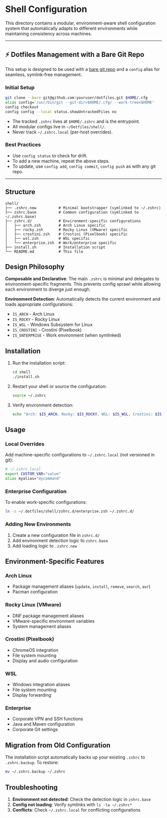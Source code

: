 # Shell Configuration

This directory contains a modular, environment-aware shell configuration system that automatically adapts to different environments while maintaining consistency across machines.

---

## ⚡ Dotfiles Management with a Bare Git Repo

This setup is designed to be used with a [bare git repo](https://www.atlassian.com/git/tutorials/dotfiles) and a `config` alias for seamless, symlink-free management.

### Initial Setup

```bash
git clone --bare git@github.com:youruser/dotfiles.git $HOME/.cfg
alias config='/usr/bin/git --git-dir=$HOME/.cfg/ --work-tree=$HOME'
config checkout
config config --local status.showUntrackedFiles no
```

- The tracked `.zshrc` lives at `$HOME/.zshrc` and is the entrypoint.
- All modular configs live in `~/Dotfiles/shell/`.
- Never track `~/.zshrc.local` (per-host overrides).

### Best Practices
- Use `config status` to check for drift.
- To add a new machine, repeat the above steps.
- To update, use `config add`, `config commit`, `config push` as with any git repo.

---

## Structure

```
shell/
├── .zshrc.new          # Minimal bootstrapper (symlinked to ~/.zshrc)
├── zshrc.base          # Common configuration (symlinked to ~/.zshrc.base)
├── zshrc.d/            # Environment-specific configurations
│   ├── arch.zsh        # Arch Linux specific
│   ├── rocky.zsh       # Rocky Linux (VMware) specific
│   ├── crostini.zsh    # Crostini (Pixelbook) specific
│   ├── wsl.zsh         # WSL specific
│   └── enterprise.zsh  # Work/enterprise specific
├── install.sh          # Installation script
└── README.md           # This file
```

## Design Philosophy

**Composable and Declarative**: The main `.zshrc` is minimal and delegates to environment-specific fragments. This prevents config sprawl while allowing each environment to diverge just enough.

**Environment Detection**: Automatically detects the current environment and loads appropriate configurations:
- `IS_ARCH` - Arch Linux
- `IS_ROCKY` - Rocky Linux
- `IS_WSL` - Windows Subsystem for Linux
- `IS_CROSTINI` - Crostini (Pixelbook)
- `IS_ENTERPRISE` - Work environment (when symlinked)

## Installation

1. Run the installation script:
   ```bash
   cd shell
   ./install.sh
   ```

2. Restart your shell or source the configuration:
   ```bash
   source ~/.zshrc
   ```

3. Verify environment detection:
   ```bash
   echo "Arch: $IS_ARCH, Rocky: $IS_ROCKY, WSL: $IS_WSL, Crostini: $IS_CROSTINI"
   ```

## Usage

### Local Overrides

Add machine-specific configurations to `~/.zshrc.local` (not versioned in git):

```bash
# ~/.zshrc.local
export CUSTOM_VAR="value"
alias myalias="mycommand"
```

### Enterprise Configuration

To enable work-specific configurations:

```bash
ln -s ~/.dotfiles/shell/zshrc.d/enterprise.zsh ~/.zshrc.d/
```

### Adding New Environments

1. Create a new configuration file in `zshrc.d/`
2. Add environment detection logic to `zshrc.base`
3. Add loading logic to `.zshrc.new`

## Environment-Specific Features

### Arch Linux
- Package management aliases (`update`, `install`, `remove`, `search`, `aur`)
- Pacman configuration

### Rocky Linux (VMware)
- DNF package management aliases
- VMware-specific environment variables
- System management aliases

### Crostini (Pixelbook)
- ChromeOS integration
- File system mounting
- Display and audio configuration

### WSL
- Windows integration aliases
- File system mounting
- Display forwarding

### Enterprise
- Corporate VPN and SSH functions
- Java and Maven configuration
- Corporate Git settings

## Migration from Old Configuration

The installation script automatically backs up your existing `.zshrc` to `.zshrc.backup`. To restore:

```bash
mv ~/.zshrc.backup ~/.zshrc
```

## Troubleshooting

1. **Environment not detected**: Check the detection logic in `zshrc.base`
2. **Config not loading**: Verify symlinks with `ls -la ~/.zshrc*`
3. **Conflicts**: Check `~/.zshrc.local` for conflicting configurations 